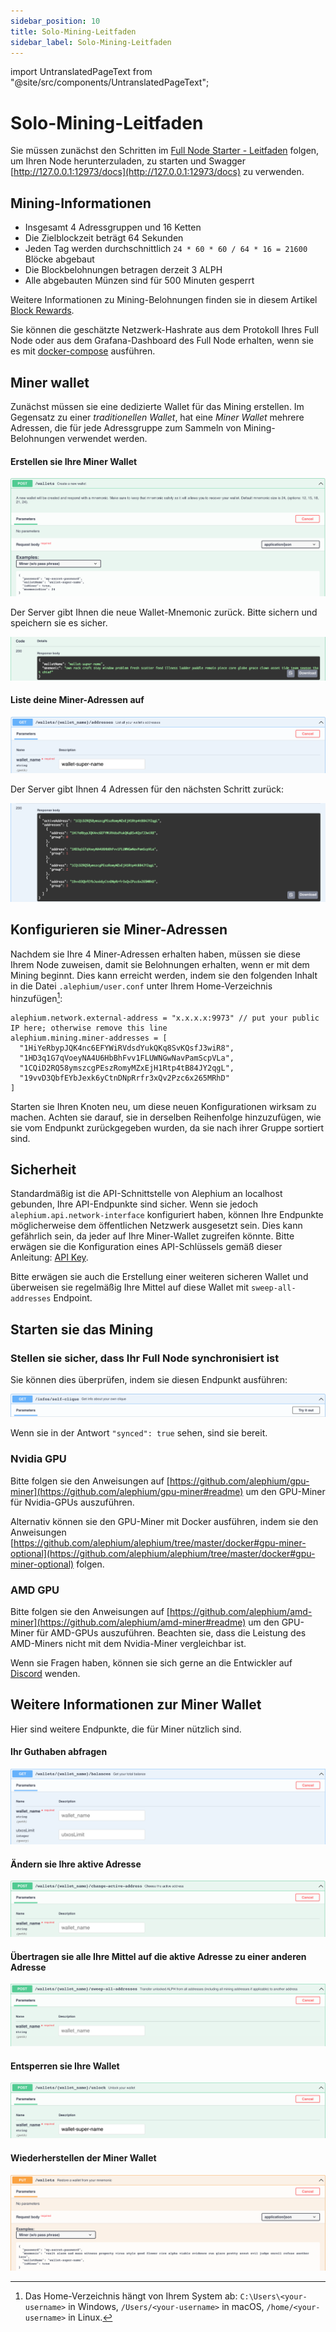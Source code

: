 ```yaml
---
sidebar_position: 10
title: Solo-Mining-Leitfaden
sidebar_label: Solo-Mining-Leitfaden
---
```


import UntranslatedPageText from "@site/src/components/UntranslatedPageText";

<UntranslatedPageText />

# Solo-Mining-Leitfaden

Sie müssen zunächst den Schritten im [Full Node Starter - Leitfaden](full-node/getting-started.md) folgen, um Ihren Node herunterzuladen, zu starten und Swagger [http://127.0.0.1:12973/docs](http://127.0.0.1:12973/docs) zu verwenden.

## Mining-Informationen

- Insgesamt 4 Adressgruppen und 16 Ketten
- Die Zielblockzeit beträgt 64 Sekunden
- Jeden Tag werden durchschnittlich `24 * 60 * 60 / 64 * 16 = 21600` Blöcke abgebaut
- Die Blockbelohnungen betragen derzeit 3 ALPH
- Alle abgebauten Münzen sind für 500 Minuten gesperrt

Weitere Informationen zu Mining-Belohnungen finden sie in diesem Artikel [Block Rewards](https://medium.com/@alephium/alephium-block-rewards-72d9fb9fde33).

Sie können die geschätzte Netzwerk-Hashrate aus dem Protokoll Ihres Full Node oder aus dem Grafana-Dashboard des Full Node erhalten, wenn sie es mit [docker-compose](full-node/docker-guide.md) ausführen.

## Miner wallet

Zunächst müssen sie eine dedizierte Wallet für das Mining erstellen. Im Gegensatz zu einer _traditionellen Wallet_, hat eine _Miner Wallet_ mehrere Adressen, die für jede Adressgruppe zum Sammeln von Mining-Belohnungen verwendet werden.

#### Erstellen sie Ihre Miner Wallet

![miner-wallet-create-query](media/miner-wallet-create-query.png)

Der Server gibt Ihnen die neue Wallet-Mnemonic zurück. Bitte sichern und speichern sie es sicher.

![miner-wallet-create-response](media/miner-wallet-create-response.png)

#### Liste deine Miner-Adressen auf

![miner-wallet-list-addresses-query](media/miner-wallet-list-addresses-query.png)

Der Server gibt Ihnen 4 Adressen für den nächsten Schritt zurück:

![miner-wallet-list-addresses-response](media/miner-wallet-list-addresses-response.png)

## Konfigurieren sie Miner-Adressen

Nachdem sie Ihre 4 Miner-Adressen erhalten haben, müssen sie diese Ihrem Node zuweisen, damit sie Belohnungen erhalten, wenn er mit dem Mining beginnt. Dies kann erreicht werden, indem sie den folgenden Inhalt in die Datei `.alephium/user.conf` unter Ihrem Home-Verzeichnis hinzufügen[^1]:

    alephium.network.external-address = "x.x.x.x:9973" // put your public IP here; otherwise remove this line
    alephium.mining.miner-addresses = [
      "1HiYeRbypJQK4nc6EFYWiRVdsdYukQKq8SvKQsfJ3wiR8",
      "1HD3q1G7qVoeyNA4U6HbBhFvv1FLUWNGwNavPamScpVLa",
      "1CQiD2RQ58ymszcgPEszRomyMZxEjH1Rtp4tB84JY2qgL",
      "19vvD3QbfEYbJexk6yCtnDNpRrfr3xQv2Pzc6x265MRhD"
    ]

Starten sie Ihren Knoten neu, um diese neuen Konfigurationen wirksam zu machen. Achten sie darauf, sie in derselben Reihenfolge hinzuzufügen, wie sie vom Endpunkt zurückgegeben wurden, da sie nach ihrer Gruppe sortiert sind.

## Sicherheit

Standardmäßig ist die API-Schnittstelle von Alephium an localhost gebunden, Ihre API-Endpunkte sind sicher. Wenn sie jedoch `alephium.api.network-interface` konfiguriert haben, können Ihre Endpunkte möglicherweise dem öffentlichen Netzwerk ausgesetzt sein. Dies kann gefährlich sein, da jeder auf Ihre Miner-Wallet zugreifen könnte. Bitte erwägen sie die Konfiguration eines API-Schlüssels gemäß dieser Anleitung: [API Key](full-node/full-node-more.md#api-key).

Bitte erwägen sie auch die Erstellung einer weiteren sicheren Wallet und überweisen sie regelmäßig Ihre Mittel auf diese Wallet mit `sweep-all-addresses` Endpoint.

## Starten sie das Mining

### Stellen sie sicher, dass Ihr Full Node synchronisiert ist

Sie können dies überprüfen, indem sie diesen Endpunkt ausführen:

![full-node-synced-query](media/full-node-synced-query.png)

Wenn sie in der Antwort `"synced": true` sehen, sind sie bereit.

### Nvidia GPU

Bitte folgen sie den Anweisungen auf [https://github.com/alephium/gpu-miner](https://github.com/alephium/gpu-miner#readme) um den GPU-Miner für Nvidia-GPUs auszuführen.

Alternativ können sie den GPU-Miner mit Docker ausführen, indem sie den Anweisungen [https://github.com/alephium/alephium/tree/master/docker#gpu-miner-optional](https://github.com/alephium/alephium/tree/master/docker#gpu-miner-optional) folgen.

### AMD GPU

Bitte folgen sie den Anweisungen auf [https://github.com/alephium/amd-miner](https://github.com/alephium/amd-miner#readme) um den GPU-Miner für AMD-GPUs auszuführen. Beachten sie, dass die Leistung des AMD-Miners nicht mit dem Nvidia-Miner vergleichbar ist.

Wenn sie Fragen haben, können sie sich gerne an die Entwickler auf [Discord](https://alephium.org/discord) wenden.

## Weitere Informationen zur Miner Wallet

Hier sind weitere Endpunkte, die für Miner nützlich sind.

#### Ihr Guthaben abfragen

![miner-wallet-balance-query](media/miner-wallet-balance-query.png)

#### Ändern sie Ihre aktive Adresse

![miner-wallet-change-active-address](media/miner-wallet-change-active-address.png)

#### Übertragen sie alle Ihre Mittel auf die aktive Adresse zu einer anderen Adresse

![miner-wallet-sweep-all-query](media/miner-wallet-sweep-all-query.png)

#### Entsperren sie Ihre Wallet

![miner-wallet-unlock-query](media/miner-wallet-unlock-query.png)

#### Wiederherstellen der Miner Wallet

![miner-wallet-restore-query](media/miner-wallet-restore-query.png)

[^1]: Das Home-Verzeichnis hängt von Ihrem System ab: `C:\Users\<your-username>` in Windows, `/Users/<your-username>` in macOS, `/home/<your-username>` in Linux.
